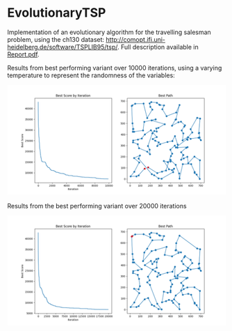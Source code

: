 # EvolutionaryTSP

Implementation of an evolutionary algorithm for the travelling salesman problem, using the ch130 dataset: http://comopt.ifi.uni-heidelberg.de/software/TSPLIB95/tsp/. Full description available in [Report.pdf](./Report.pdf).

Results from best performing variant over 10000 iterations, using a varying temperature to represent the randomness of the variables:

![plot](11-12-2024-temperature.png)

Results from the best performing variant over 20000 iterations

![plot](11-12-2024-temperature-long.png)
